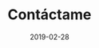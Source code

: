 ---
title: "Contáctame"
description: "Hugo, the world’s fastest framework for building websites"
date: "2019-02-28"
slug: "contacto"
noComment: true
---